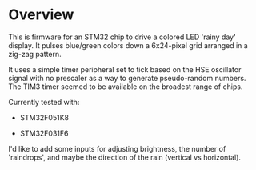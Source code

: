 # Overview

This is firmware for an STM32 chip to drive a colored LED 'rainy day' display. It pulses blue/green colors down a 6x24-pixel grid arranged in a zig-zag pattern.

It uses a simple timer peripheral set to tick based on the HSE oscillator signal with no prescaler as a way to generate pseudo-random numbers. The TIM3 timer seemed to be available on the broadest range of chips.

Currently tested with:

* STM32F051K8

* STM32F031F6

I'd like to add some inputs for adjusting brightness, the number of 'raindrops', and maybe the direction of the rain (vertical vs horizontal).
